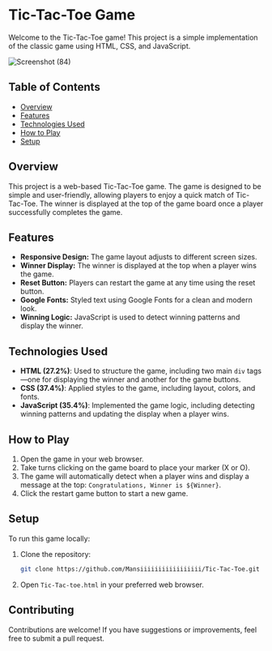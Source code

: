 # Tic-Tac-Toe Game

Welcome to the Tic-Tac-Toe game! This project is a simple implementation of the classic game using HTML, CSS, and JavaScript.

![Screenshot (84)](https://github.com/user-attachments/assets/d5740c40-a640-4c43-b43b-af50d1e4ea69)

## Table of Contents

- [Overview](https://github.com/Mansiiiiiiiiiiiiiiiii/Tic-Tac-Toe)
- [Features](https://github.com/Mansiiiiiiiiiiiiiiiii/Tic-Tac-Toe)
- [Technologies Used](https://github.com/Mansiiiiiiiiiiiiiiiii/Tic-Tac-Toe)
- [How to Play](https://github.com/Mansiiiiiiiiiiiiiiiii/Tic-Tac-Toe)
- [Setup](https://github.com/Mansiiiiiiiiiiiiiiiii/Tic-Tac-Toe)

## Overview

This project is a web-based Tic-Tac-Toe game. The game is designed to be simple and user-friendly, allowing players to enjoy a quick match of Tic-Tac-Toe. The winner is displayed at the top of the game board once a player successfully completes the game.

## Features

- **Responsive Design:** The game layout adjusts to different screen sizes.
- **Winner Display:** The winner is displayed at the top when a player wins the game.
- **Reset Button:** Players can restart the game at any time using the reset button.
- **Google Fonts:** Styled text using Google Fonts for a clean and modern look.
- **Winning Logic:** JavaScript is used to detect winning patterns and display the winner.

## Technologies Used

- **HTML (27.2%)**: Used to structure the game, including two main `div` tags—one for displaying the winner and another for the game buttons.
- **CSS (37.4%)**: Applied styles to the game, including layout, colors, and fonts.
- **JavaScript (35.4%)**: Implemented the game logic, including detecting winning patterns and updating the display when a player wins.

## How to Play

1. Open the game in your web browser.
2. Take turns clicking on the game board to place your marker (X or O).
3. The game will automatically detect when a player wins and display a message at the top: `Congratulations, Winner is ${Winner}`.
4. Click the restart game button to start a new game.

## Setup

To run this game locally:

1. Clone the repository:
    ```bash
    git clone https://github.com/Mansiiiiiiiiiiiiiiiii/Tic-Tac-Toe.git
    ```
2. Open `Tic-Tac-toe.html` in your preferred web browser.

## Contributing

Contributions are welcome! If you have suggestions or improvements, feel free to submit a pull request.
